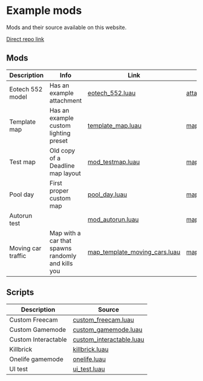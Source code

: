 # Example mods

Mods and their source available on this website.

[Direct repo link](https://github.com/recoil-group/deadline-insitux-core-scripts/tree/master/docs/example)

## Mods

| Description        | Info                                              | Link                                                                           | Source code                                                                   |
| ------------------ | ------------------------------------------------- | ------------------------------------------------------------------------------ | ----------------------------------------------------------------------------- |
| Eotech 552 model   | Has an example attachment                         | [eotech_552.luau](example/modfile/eotech_552.luau)                             | [attachment_eotech_552.rbxm](example/source/attachment_eotech_552.rbxl)       |
| Template map       | Has an example custom lighting preset             | [template_map.luau](example/modfile/template_map.luau)                         | [map_template_map.rbxl](example/source/map_template_map.rbxl)                 |
| Test map           | Old copy of a Deadline map layout                 | [mod_testmap.luau](example/modfile/mod_testmap.luau)                           | [map_mod_testmap.rbxl](example/source/map_mod_testmap.rbxl)                   |
| Pool day           | First proper custom map                           | [pool_day.luau](example/modfile/pool_day.luau)                                 | [map_pool_day.rbxl](example/source/map_pool_day.rbxl)                         |
| Autorun test       |                                                   | [mod_autorun.luau](example/modfile/mod_autorun.luau)                           | [map_autorun_test.rbxl](example/source/map_autorun_test.rbxl)                 |
| Moving car traffic | Map with a car that spawns randomly and kills you | [map_template_moving_cars.luau](example/modfile/map_template_moving_cars.luau) | [map_template_moving_cars.rbxl](example/source/map_template_moving_cars.rbxl) |

## Scripts

| Description         | Source                                                            |
| ------------------- | ----------------------------------------------------------------- |
| Custom Freecam      | [custom_freecam.luau](example/luau/custom_freecam.luau)           |
| Custom Gamemode     | [custom_gamemode.luau](example/luau/custom_gamemode.luau)         |
| Custom Interactable | [custom_interactable.luau](example/luau/custom_interactable.luau) |
| Killbrick           | [killbrick.luau](example/luau/killbrick.luau)                     |
| Onelife gamemode    | [onelife.luau](example/luau/onelife.luau)                         |
| UI test             | [ui_test.luau](example/luau/ui_test.luau)                         |
